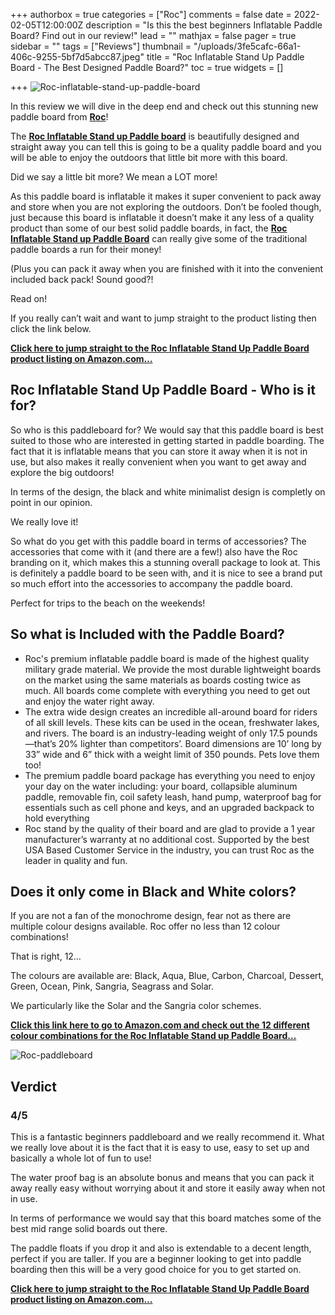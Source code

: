 +++
authorbox = true
categories = ["Roc"]
comments = false
date = 2022-02-05T12:00:00Z
description = "Is this the best beginners Inflatable Paddle Board? Find out in our review!"
lead = ""
mathjax = false
pager = true
sidebar = ""
tags = ["Reviews"]
thumbnail = "/uploads/3fe5cafc-66a1-406c-9255-5bf7d5abcc87.jpeg"
title = "Roc Inflatable Stand Up Paddle Board - The Best Designed Paddle Board?"
toc = true
widgets = []

+++
![Roc-inflatable-stand-up-paddle-board](/uploads/698a6519-ba66-47a9-bcc3-33bb8249b543.jpeg "Roc-inflatable-stand-up-paddle-board")

In this review we will dive in the deep end and check out this stunning new paddle board from [**Roc**](#)!

The [**Roc Inflatable Stand up Paddle board**](https://www.amazon.com/Roc-Inflatable-Accessories-Backpack-Waterproof/dp/B079FYRYDK?keywords=Roc%2BInflatable%2BStand%2BUp%2BPaddle%2BBoard&qid=1644089367&sr=8-5&th=1&linkCode=ll1&tag=paddleboardmaster-20&linkId=f7f61e25142da9b28601e4f29d4ae097&language=en_US&ref_=as_li_ss_tl) is beautifully designed and straight away you can tell this is going to be a quality paddle board and you will be able to enjoy the outdoors that little bit more with this board.

Did we say a little bit more? We mean a LOT more!

As this paddle board is inflatable it makes it super convenient to pack away and store when you are not exploring the outdoors.  Don’t be fooled though, just because this board is inflatable it doesn’t make it any less of a quality product than some of our best solid paddle boards, in fact, the [**Roc Inflatable Stand up Paddle Board**](https://www.amazon.com/Roc-Inflatable-Accessories-Backpack-Waterproof/dp/B079FYRYDK?keywords=Roc%2BInflatable%2BStand%2BUp%2BPaddle%2BBoard&qid=1644089367&sr=8-5&th=1&linkCode=ll1&tag=paddleboardmaster-20&linkId=f7f61e25142da9b28601e4f29d4ae097&language=en_US&ref_=as_li_ss_tl) can really give some of the traditional paddle boards a run for their money!

(Plus you can pack it away when you are finished with it into the convenient included back pack!  Sound good?!

Read on!

If you really can’t wait and want to jump straight to the product listing then click the link below.

[**Click here to jump straight to the Roc Inflatable Stand Up Paddle Board product listing on Amazon.com…**](https://www.amazon.com/Roc-Inflatable-Accessories-Backpack-Waterproof/dp/B079FYRYDK?keywords=Roc%2BInflatable%2BStand%2BUp%2BPaddle%2BBoard&qid=1644089367&sr=8-5&th=1&linkCode=ll1&tag=paddleboardmaster-20&linkId=f7f61e25142da9b28601e4f29d4ae097&language=en_US&ref_=as_li_ss_tl)

## Roc Inflatable Stand Up Paddle Board - Who is it for?

So who is this paddleboard for?  We would say that this paddle board is best suited to those who are interested in getting started in paddle boarding.  The fact that it is inflatable means that you can store it away when it is not in use, but also makes it really convenient when you want to get away and explore the big outdoors!

In terms of the design, the black and white minimalist design is completly on point in our opinion.

We really love it!

So what do you get with this paddle board in terms of accessories?  The accessories that come with it (and there are a few!) also have the Roc branding on it, which makes this a stunning overall package to look at.  This is definitely a paddle board to be seen with, and it is nice to see a brand put so much effort into the accessories to accompany the paddle board.  

Perfect for trips to the beach on the weekends!

## So what is Included with the Paddle Board?

* Roc's premium inflatable paddle board is made of the highest quality military grade material. We provide the most durable lightweight boards on the market using the same materials as boards costing twice as much. All boards come complete with everything you need to get out and enjoy the water right away.
* The extra wide design creates an incredible all-around board for riders of all skill levels. These kits can be used in the ocean, freshwater lakes, and rivers. The board is an industry-leading weight of only 17.5 pounds—that’s 20% lighter than competitors’. Board dimensions are 10’ long by 33” wide and 6” thick with a weight limit of 350 pounds. Pets love them too!
* The premium paddle board package has everything you need to enjoy your day on the water including: your board, collapsible aluminum paddle, removable fin, coil safety leash, hand pump, waterproof bag for essentials such as cell phone and keys, and an upgraded backpack to hold everything
* Roc stand by the quality of their board and are glad to provide a 1 year manufacturer’s warranty at no additional cost. Supported by the best USA Based Customer Service in the industry, you can trust Roc as the leader in quality and fun.

## Does it only come in Black and White colors?

If you are not a fan of the monochrome design, fear not as there are multiple colour designs available.  Roc offer no less than 12 colour combinations!  

That is right, 12…

The colours are available are: Black, Aqua, Blue, Carbon, Charcoal, Dessert, Green, Ocean, Pink, Sangria, Seagrass and Solar.

We particularly like the Solar and the Sangria color schemes.

[**Click this link here to go to Amazon.com and check out the 12 different colour combinations for the Roc Inflatable Stand up Paddle Board…**](https://www.amazon.com/Roc-Inflatable-Accessories-Backpack-Waterproof/dp/B079FYRYDK?keywords=Roc%2BInflatable%2BStand%2BUp%2BPaddle%2BBoard&qid=1644089367&sr=8-5&th=1&linkCode=ll1&tag=paddleboardmaster-20&linkId=f7f61e25142da9b28601e4f29d4ae097&language=en_US&ref_=as_li_ss_tl)

![Roc-paddleboard](/uploads/cb4f69bc-2c97-416e-ab9e-7df612183ee3.jpeg "Roc-paddleboard")

## Verdict

### 4/5

This is a fantastic beginners paddleboard and we really recommend it.  What we really love about it is the fact that it is easy to use, easy to set up and basically a whole lot of fun to use!

The water proof bag is an absolute bonus and means that you can pack it away really easy without worrying about it and store it easily away when not in use.

In terms of performance we would say that this board matches some of the best mid range solid boards out there.

The paddle floats if you drop it and also is extendable to a decent length, perfect if you are taller.  If you are a beginner looking to get into paddle boarding then this will be a very good choice for you to get started on.

[**Click here to jump straight to the Roc Inflatable Stand Up Paddle Board product listing on Amazon.com…**](https://www.amazon.com/Roc-Inflatable-Accessories-Backpack-Waterproof/dp/B079FYRYDK?keywords=Roc%2BInflatable%2BStand%2BUp%2BPaddle%2BBoard&qid=1644089367&sr=8-5&th=1&linkCode=ll1&tag=paddleboardmaster-20&linkId=f7f61e25142da9b28601e4f29d4ae097&language=en_US&ref_=as_li_ss_tl)